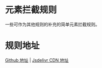 # 元素拦截规则
一些可作为其他规则的补充的简单元素拦截规则。

# 规则地址
[Github 地址](https://raw.githubusercontent.com/HoleHolo/Rules/master/rules.txt) | [Jsdelivr CDN 地址](https://cdn.jsdelivr.net/gh/holeholo/rules/rules.txt)
